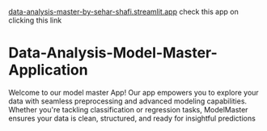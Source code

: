 [data-analysis-master-by-sehar-shafi.streamlit.app](https://data-analysis-master-by-sehar-shafi.streamlit.app/)
check this app on clicking this link

# Data-Analysis-Model-Master-Application
Welcome to our model master App! Our app empowers you to explore your data with seamless preprocessing and advanced modeling capabilities. Whether you're tackling classification or regression tasks, ModelMaster ensures your data is clean, structured, and ready for insightful predictions
